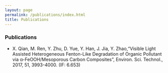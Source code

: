 ```yaml
---
layout: page
permalink: /publications/index.html
title: Publications
---
```

### Publications 

- X. Qian, M. Ren, Y. Zhu, D. Yue, Y. Han, J. Jia, Y. Zhao,“Visible Light Assisted Heterogeneous Fenton-Like Degradation of Organic Pollutant via α-FeOOH/Mesoporous Carbon Composites”, Environ. Sci. Technol., 2017, 51, 3993-4000. (IF: 6.653)
